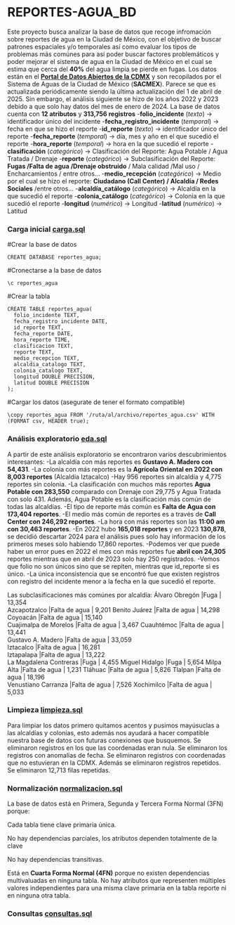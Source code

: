 # REPORTES-AGUA_BD
Este proyecto busca analizar la base de datos que recoge infromación sobre reportes de agua en la Ciudad de México, con el objetivo de buscar patrones espaciales y/o temporales así como evaluar los tipos de problemas más comúnes para así poder buscar factores problemáticos y poder mejorar el sistema de agua en la Ciudad de México en el cual se estima que cerca del **40%** del agua limpia se pierde en fugas.
Los datos están en el **[Portal de Datos Abiertos de la CDMX](https://datos.cdmx.gob.mx/dataset/reportes-de-agua)** y son recopilados por el Sistema de Aguas de la Ciudad de México (**SACMEX**). Parece se que es actualizada periódicamente siendo la última actualización del 1 de abril de 2025. Sin embargo, el análisis siguiente se hizo de los años 2022 y 2023 debido a que solo hay datos del mes de enero de 2024.
La base de datos cuenta con **12 atributos** y **313,756 registros** 
-**folio_incidente** (_texto_)         -> identificador único del incidente 
-**fecha_registro_incidente** (_temporal_) -> fecha en que se hizo el reporte
-**id_reporte** (_texto_)               -> identificador único del reporte
-**fecha_reporte** (_temporal_)         -> día, mes y año en el que sucedió el reporte
-**hora_reporte** (_temporal_)           -> hora en la que sucedió el reporte
-**clasificación** (_categórico_)       -> Clasificación del Reporte: Agua Potable / Agua Tratada / Drenaje
-**reporte** (_categórico_)           -> Subclasificación del Reporte: **Fugas /Falta de agua /Drenaje obstruido** / Mala calidad /Mal uso / Encharcamientos / entre otros...
-**medio_recepción** (_categórico_)   -> Medio por el cual se hizo el reporte: **Ciudadano (Call Center) / Alcaldía / Redes Sociales** /entre otros...
-**alcaldía_catálogo** (_categórico_)   -> Alcaldía en la que sucedió el reporte
-**colonia_catálogo** (_categórico_)   -> Colonia en la que sucedió el reporte
-**longitud** (_numérico_)             -> Longitud
-**latitud** (_numérico_)               -> Latitud

### Carga inicial [carga.sql](https://github.com/OIBS17/REPORTES-AGUA_BD/blob/main/carga.sql)
#Crear la base de datos
  ```
  CREATE DATABASE reportes_agua;
  ```
#Cronectarse a la base de datos
  ```
  \c reportes_agua
  ```
#Crear la tabla
  ```
  CREATE TABLE reportes_agua(
    folio_incidente TEXT,
    fecha_registro_incidente DATE,
    id_reporte TEXT,
    fecha_reporte DATE,
    hora_reporte TIME,
    clasificacion TEXT,
    reporte TEXT,
    medio_recepcion TEXT,
    alcaldia_catalogo TEXT,
    colonia_catalogo TEXT,
    longitud DOUBLE PRECISION,
    latitud DOUBLE PRECISION
  );
  ```
#Cargar los datos (asegurate de tener el formato compatible)
  ```
  \copy reportes_agua FROM '/ruta/al/archivo/reportes_agua.csv' WITH (FORMAT csv, HEADER true);
  ```
### Análisis exploratorio [eda.sql](https://github.com/OIBS17/REPORTES-AGUA_BD/blob/main/eda.sql)
A partir de este análisis exploratorio se encontraron varios descubrimientos interesantes:
-La alcaldía con más reportes es **Gustavo A. Madero con 54,431**.
-La colonia con más reportes es la **Agrícola Oriental en 2022 con 8,003 reportes** (Alcaldía Iztacalco)
-Hay 956 reportes sin alcaldía y 4,775 reportes sin colonia.
-La clasificación con muchos más reportes **Agua Potable con 283,550** comparado con Drenaje con 29,775 y Agua Tratada con solo 431. Además, Agua Potable es la clasificación más común de todas las alcaldías.
-El tipo de reporte más común es **Falta de Agua con 173,404 reportes**.
-El medio más común de reportes es a través de **Call Center con 246,292 reportes**.
-La hora con más reportes son las **11:00 am con 30,463 reportes**.
-En 2022 hubo **165,018 reportes** y en 2023 **130,878**, se decidió descartar 2024 para el análisis pues solo hay información de los primeros meses solo habiendo 17,860 reportes.
-Podemos ver que puede haber un error pues en 2022 el mes con más reportes fue **abril con 24,305** reportes mientras que en abril de 2023 solo hay 250 registrados.
-Vemos que folio no son únicos sino que se repiten, mientras que id_reporte si es único.
-La única inconsistencia que se encontró fue que existen registros con registro del incidente menor a la fecha en la que sucedió el reporte.

Las subclasificaciones más comúnes por alcaldía:
Álvaro Obregón	|Fuga |	13,354	
Azcapotzalco	|Falta de agua	| 9,201	
Benito Juárez	|Falta de agua	| 14,298	
Coyoacán	|Falta de agua	| 15,140	
Cuajimalpa de Morelos	|Falta de agua	| 3,467	
Cuauhtémoc	|Falta de agua	| 13,441	
Gustavo A. Madero	|Falta de agua	| 33,059	
Iztacalco	|Falta de agua	| 16,281	
Iztapalapa	|Falta de agua	| 13,222	
La Magdalena Contreras	|Fuga	| 4,455	
Miguel Hidalgo	|Fuga	| 5,654	
Milpa Alta	|Falta de agua	| 1,231	
Tláhuac	|Falta de agua	| 5,826	
Tlalpan	|Falta de agua |	18,196	
Venustiano Carranza	|Falta de agua	| 7,526	
Xochimilco	|Falta de agua	| 5,033	

### Limpieza [limpieza.sql]()
Para limpiar los datos primero quitamos acentos y pusimos mayúsuclas a las alcaldías y colonias, esto además nos ayudará a hacer compatible nuestra base de datos con futuras conexiones que busquemos.
Se eliminaron registros en los que las coordenadas eran nula.
Se eliminaron los registros con anomalías de fecha.
Se eliminaron registros con coordenadas que no estuvieran en la CDMX.
Además se eliminaron registros repetidos.
Se eliminaron 12,713 filas repetidas.

### Normalización [normalizacion.sql]()

La base de datos está en Primera, Segunda y Tercera Forma Normal (3FN) porque:

Cada tabla tiene clave primaria única.

No hay dependencias parciales, los atributos dependen totalmente de la clave

No hay dependencias transitivas.

Está en **Cuarta Forma Normal (4FN)** porque no existen dependencias multivaluadas en ninguna tabla. No hay atributos que representen múltiples valores independientes para una misma clave primaria en la tabla reporte ni en ninguna otra tabla.


### Consultas [consultas.sql](https://github.com/OIBS17/REPORTES-AGUA_BD/blob/main/consultas.sql)

